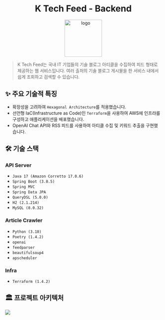 <h1 align="center">K Tech Feed - Backend</h1>
<p align="center">
  <img src="https://github.com/k-tech-feed/k-tech-feed-backend/assets/25472942/41045aa9-fc91-4497-967b-5d8bf3761f66" width="120px" alt="logo"/>
</p>

> K Tech Feed는 국내 IT 기업들의 기술 블로그 아티클을 수집하여 피드 형태로 제공하는 웹 서비스입니다. 여러 출처의 기술 블로그 게시물을 한 서비스 내에서 쉽게 조회하고 검색할 수 있습니다.

## ✨ 주요 기술적 특징

- 확장성을 고려하여 `Hexagonal Architecture`를 적용했습니다.
- 선언형 IaC(Infrastructure as Code)인 `Terraform`을 사용하여 AWS에 인프라를 구성하고 애플리케이션을 배포했습니다.
- OpenAI Chat API와 RSS 피드를 사용하여 아티클 수집 및 키워드 추출을 구현했습니다.

## 🛠️ 기술 스택

### API Server

- `Java 17 (Amazon Corretto 17.0.6)`
- `Spring Boot (3.0.5)`
- `Spring MVC`
- `Spring Data JPA`
- `QueryDSL (5.0.0)`
- `H2 (2.1.214)`
- `MySQL (8.0.32)`

### Article Crawler

- `Python (3.10)`
- `Poetry (1.4.2)`
- `openai`
- `feedparser`
- `beautifulsoup4`
- `apscheduler`

### Infra

- `Terraform (1.4.2)`

## 🏛️ 프로젝트 아키텍처

![](https://github.com/k-tech-feed/k-tech-feed-backend/assets/25472942/9657bb3f-f3f0-4bb2-92df-f5bb6741097e)
